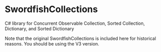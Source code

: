 # SwordfishCollections
C# library for Concurrent Observable Collection, Sorted Collection, Dictionary, and Sorted Dictionary

Note that the original SwordfishCollections is included here for historical reasons. You should be using the V3 version.
